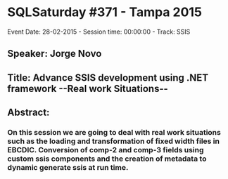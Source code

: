 # SQLSaturday #371 - Tampa 2015
Event Date: 28-02-2015 - Session time: 00:00:00 - Track: SSIS
## Speaker: Jorge Novo
## Title: Advance SSIS development using .NET framework --Real work Situations--
## Abstract:
### On this session we are going to deal with real work situations such as the loading and transformation of fixed width files in EBCDIC. Conversion of comp-2 and comp-3 fields using custom ssis components and the creation of metadata to dynamic generate ssis at run time.

